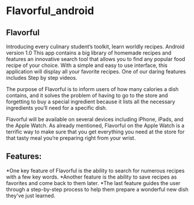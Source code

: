 # Flavorful_android

## Flavorful
Introducing every culinary student’s toolkit, learn worldly recipes. Android version 1.0
This app contains a big library of homemade recipes and features an innovative search tool that allows you to find any popular food recipe of your choice. With a simple and easy to use interface, this application will display all your favorite recipes. One of our daring features includes Step by step videos.

The purpose of Flavorful is to inform users of how many calories a dish contains, and it solves the problem of having to go to the store and forgetting to buy a special ingredient because it lists all the necessary ingredients you’ll need for a specific dish.

Flavorful will be available on several devices including iPhone, iPads, and the Apple Watch. As already mentioned, Flavorful on the Apple Watch is a terrific way to make sure that you get everything you need at the store for that tasty meal you’re preparing right from your wrist.

## Features:
*One key feature of Flavorful is the ability to search for numerous recipes with a few key words.
*Another feature is the ability to save recipes as favorites and come back to them later.
*The last feature guides the user through a step-by-step process to help them prepare a wonderful new dish they've just learned.
